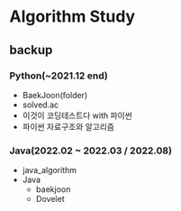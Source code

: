 # Algorithm Study

## backup
### Python(~2021.12 end)
  * BaekJoon(folder)
  * solved.ac
  * 이것이 코딩테스트다 with 파이썬
  * 파이썬 자료구조와 알고리즘

### Java(2022.02 ~ 2022.03 / 2022.08)
  * java_algorithm
  * Java
    * baekjoon
    * Dovelet
